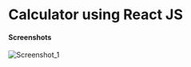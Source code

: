 <h1>Calculator using React JS </h1>

<h4>
  Screenshots
</h4>

![Screenshot_1](https://github.com/ayushkumarY/Calculator-React/assets/109496307/f2579cf4-80dc-4ea0-9292-3c0148fd5209)
